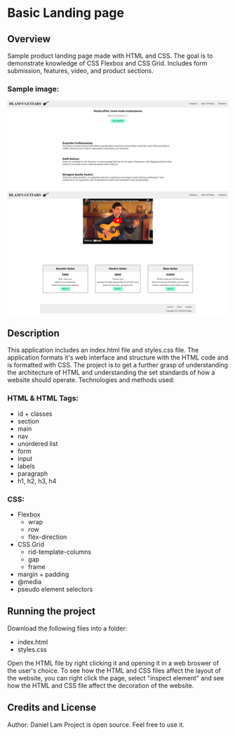 # Basic Landing page

## Overview
Sample product landing page made with HTML and CSS. The goal is to demonstrate knowledge of CSS Flexbox and CSS Grid. Includes form submission, features, video, and product sections.

### Sample image:

![Image 1](./images/image1.jpg "Image 1")
![Image 2](./images/image2.jpg "Image 2")

## Description

This application includes an index.html file and styles.css file. The application formats it's web interface and structure with the HTML code and is formatted with CSS. The project is to get a further grasp of understanding the architecture of HTML and understanding the set standards of how a website should operate.
Technologies and methods used:

### HTML & HTML Tags:
* id + classes
* section
* main
* nav
* unordered list
* form
* input
* labels
* paragraph
* h1, h2, h3, h4

### CSS:
* Flexbox
    * wrap
    * row
    * flex-direction
* CSS Grid
    * rid-template-columns
    * gap
    * frame    
* margin + padding
* @media
* pseudo element selectors

## Running the project

Download the following files into a folder:

* index.html
* styles.css

Open the HTML file by right clicking it and opening it in a web broswer of the user's choice. To see how the HTML and CSS files affect the layout of the website, you can right click the page, select "inspect element" and see how the HTML and CSS file affect the decoration of the website.

## Credits and License

Author: Daniel Lam
Project is open source. Feel free to use it.